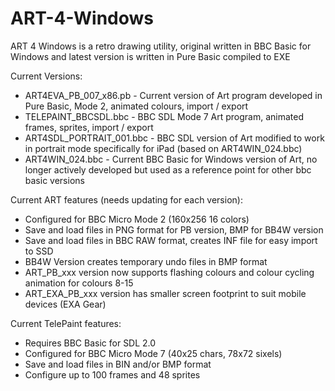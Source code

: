 # ART-4-Windows
ART 4 Windows is a retro drawing utility, original written in BBC Basic for Windows and latest version is written in Pure Basic compiled to EXE

Current Versions:
* ART4EVA_PB_007_x86.pb - Current version of Art program developed in Pure Basic, Mode 2, animated colours, import / export
* TELEPAINT_BBCSDL.bbc - BBC SDL Mode 7 Art program, animated frames, sprites, import / export
* ART4SDL_PORTRAIT_001.bbc - BBC SDL version of Art modified to work in portrait mode specifically for iPad (based on ART4WIN_024.bbc)
* ART4WIN_024.bbc - Current BBC Basic for Windows version of Art, no longer actively developed but used as a reference point for other bbc basic versions

Current ART features (needs updating for each version):
* Configured for BBC Micro Mode 2 (160x256 16 colors)
* Save and load files in PNG format for PB version, BMP for BB4W version
* Save and load files in BBC RAW format, creates INF file for easy import to SSD
* BB4W Version creates temporary undo files in BMP format
* ART_PB_xxx version now supports flashing colours and colour cycling animation for colours 8-15
* ART_EXA_PB_xxx version has smaller screen footprint to suit mobile devices (EXA Gear)

Current TelePaint features:
* Requires BBC Basic for SDL 2.0
* Configured for BBC Micro Mode 7 (40x25 chars, 78x72 sixels)
* Save and load files in BIN and/or BMP format
* Configure up to 100 frames and 48 sprites
